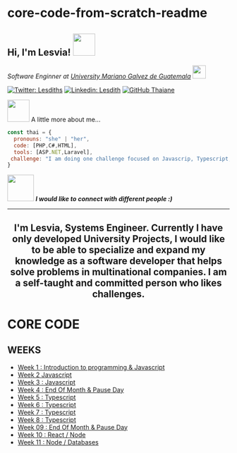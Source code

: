 # core-code-from-scratch-readme
<h2> Hi, I'm Lesvia! <img src="https://media.giphy.com/media/mGcNjsfWAjY5AEZNw6/giphy.gif" width="50"></h2>
<p><em>Software Enginner at <a href="https://www.umg.edu.gt/">University Mariano Galvez de Guatemala</a>
<img src="https://media.giphy.com/media/fYSnHlufseco8Fh93Z/giphy.gif" width="30"></br></em></p>



[![Twitter: Lesdiths](https://img.shields.io/twitter/follow/Lesdits?style=social)](https://twitter.com/lesdits)
[![Linkedin: Lesdith](https://img.shields.io/badge/-lesdith-blue?style=flat-square&logo=Linkedin&logoColor=white&link=https://www.linkedin.com/in/lesdith-terrasandoval/)](https://www.linkedin.com/in/lesdith-terrasandoval//)
[![GitHub Thaiane](https://img.shields.io/github/followers/lesdith?label=follow&style=social)](https://github.com/Lesdith)

<img src="https://media.giphy.com/media/VgCDAzcKvsR6OM0uWg/giphy.gif" width="50"> A little more about me...  

```javascript
const thai = {
  pronouns: "she" | "her",
  code: [PHP,C#,HTML],
  tools: [ASP.NET,Laravel],
 challenge: "I am doing one challenge focused on Javascrip, Typescript, Node.js y React."
}
```

<img src="https://media.giphy.com/media/LnQjpWaON8nhr21vNW/giphy.gif" width="60"> <em><b>I would like to connect with different people :)</b></em>

---

<h2>
<p> <center> I'm Lesvia, Systems Engineer. Currently I have only developed University Projects, I would like to be able to specialize and expand my knowledge as a software developer that helps solve problems in multinational companies. I am a self-taught and committed person who likes challenges.</center> </p></h2>


# CORE CODE 
## WEEKS

<ul>
  <li>
   <a href="https://github.com/Lesdith/core-code-from-scratch-readme/blob/main/Weeks/Week%201%20Introduction%20to%20programming%20%26%20javascript/Week%201.md"> Week 1 : Introduction to programming & Javascript <a/> </li>
  <li><a href="https://github.com/Lesdith/core-code-from-scratch-readme/blob/main/Weeks/Week%202%20Javascript/Week%202.md"> Week 2 Javascript </a></li>
  <li><a href="https://github.com/Lesdith/core-code-from-scratch-readme/blob/main/Weeks/Week%203%20Javascript/Week%203.md"> Week 3 : Javascript </a></li>
  <li><a href="https://github.com/Lesdith/core-code-from-scratch-readme/blob/main/Weeks/Week%204%20End%20of%20month%20%26%20pause%20day/Week%204.md"> Week 4 : End Of Month & Pause Day </a> </li>
  <li><a href="https://github.com/Lesdith/core-code-from-scratch-readme/blob/main/Weeks/Week%205%20Typescript/Week%205.md"> Week 5 : Typescript </a></li>
  <li><a href="https://github.com/Lesdith/core-code-from-scratch-readme/blob/main/Weeks/Week%206%20Typescript/Week%206.md"> Week 6 : Typescript </a></li>
  <li><a href="https://github.com/Lesdith/core-code-from-scratch-readme/blob/main/Weeks/Week%207%20Typescript/Week%207.md"> Week 7 : Typescript </a></li>
  <li><a href="https://github.com/Lesdith/core-code-from-scratch-readme/blob/main/Weeks/Week%208%20Typescript/Week%208.md"> Week 8 : Typescript</a></li>
  <li><a href="https://github.com/Lesdith/core-code-from-scratch-readme/blob/main/Weeks/Week%209%20Typescript%20End%20Of%20Month%20%26%20Pause%20Day/Week%209.md"> Week 09 :  End Of Month & Pause Day</a></li>
  <li><a href="https://github.com/Lesdith/core-code-from-scratch-readme/tree/main/Weeks/Week%2010%20React-Node"> Week 10 : React / Node</a></li>
  <li><a href="https://github.com/Lesdith/core-code-from-scratch-readme/tree/main/Weeks/Week%2010%20React-Node"> Week 11 : Node / Databases</a></li>
  </ul>


